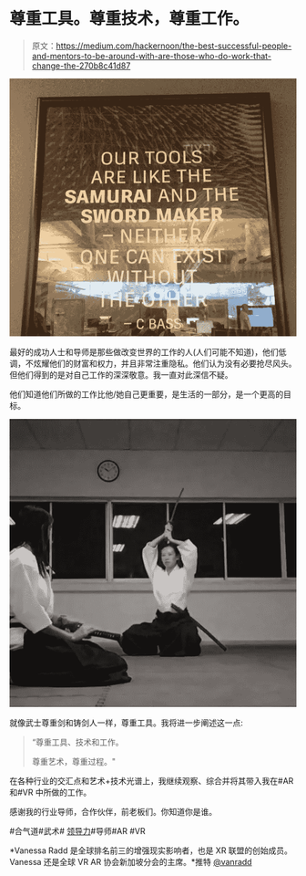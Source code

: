 # 尊重工具。尊重技术，尊重工作。

> 原文：<https://medium.com/hackernoon/the-best-successful-people-and-mentors-to-be-around-with-are-those-who-do-work-that-change-the-270b8c41d87>

![](img/0b2e6d394f4768a1bd9c831a5debf1b8.png)

最好的成功人士和导师是那些做改变世界的工作的人(人们可能不知道)，他们低调，不炫耀他们的财富和权力，并且非常注重隐私。他们认为没有必要抢尽风头。但他们得到的是对自己工作的深深敬意。我一直对此深信不疑。

他们知道他们所做的工作比他/她自己更重要，是生活的一部分，是一个更高的目标。

![](img/e9c498d0448fbb6970ef5362cce77010.png)

就像武士尊重剑和铸剑人一样，尊重工具。我将进一步阐述这一点:

> “尊重工具、技术和工作。
> 
> 尊重艺术，尊重过程。"

在各种行业的交汇点和艺术+技术光谱上，我继续观察、综合并将其带入我在#AR 和#VR 中所做的工作。

感谢我的行业导师，合作伙伴，前老板们。你知道你是谁。

#合气道#武术# [领导力](https://hackernoon.com/tagged/leadership)#导师#AR #VR

*Vanessa Radd 是全球排名前三的增强现实影响者，也是 XR 联盟的创始成员。Vanessa 还是全球 VR AR 协会新加坡分会的主席。*推特 [@vanradd](http://www.twitter.com/vanradd)